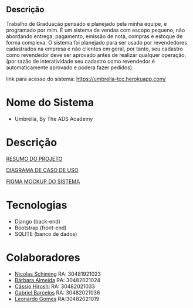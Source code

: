 ## Descrição
Trabalho de Graduação pensado e planejado pela minha equipe, e programado por mim.
É um sistema de vendas com escopo pequeno, não abordando entrega, pagamento, emissão de nota, compras e estoque de forma complexa.
O sistema foi planejado para ser usado por revendedores cadastrados na empresa e não clientes em geral, por tanto, seu cadastro como revendedor deve ser 
aprovado antes de realizar qualquer operação, (por razão de interatividade seu cadastro como revendedor é automaticamente aprovado e podera fazer pedidos).

link para acesso do sistema: https://umbrella-tcc.herokuapp.com/

# Nome do Sistema
* Umbrella, By The ADS Academy

# Descrição
[RESUMO DO PROJETO](https://docs.google.com/document/d/1lYzHoXqgSsGnK2DY0EFbA603NNvmuEOSIgz89ve1Q4g/edit?usp=sharing)

[DIAGRAMA DE CASO DE USO](https://lucid.app/lucidchart/4a63a198-4f90-46d0-9ec9-326521866ae0/edit?viewport_loc=-590%2C-21%2C2321%2C1039%2C.Q4MUjXso07N&invitationId=inv_2892c58b-f919-4b68-80c7-dfb1d29d940a)

[FIGMA MOCKUP DO SISTEMA](https://www.figma.com/file/5ejYiOfkiIeblSwwC7VgPW/Untitled)

# Tecnologias
* Django (back-end)
* Bootstrap (front-end)
* SQLITE (banco de dados)

# Colaboradores
* [Nicolas Schiming](https://github.com/NickSchiming) RA: 30481921023
* [Bárbara Almeida](https://github.com/BarbaraAlmeidaM)   RA: 30482021024
* [Cássio Hiroshi](https://github.com/cassiohirota)    RA: 30482021033
* [Gabriel Barcelos](https://github.com/GabrielBarcelos17)  RA: 30482021036
* [Leonardo Gomes](https://github.com/LeonardoGomes-Teyser)    RA:30482021019
